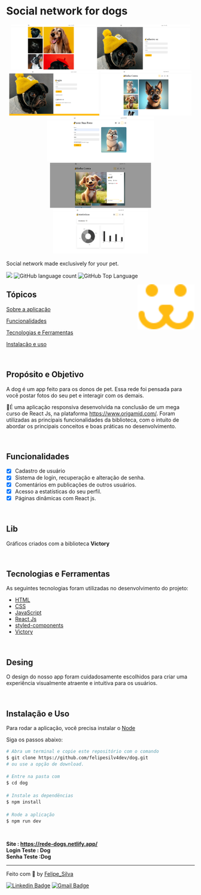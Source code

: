 # Social network for dogs

<div align="center" >
<img align="start" src="./src/Assets/info/dog-6.png" height='120' >
<img align="start" src="./src/Assets/info/dog-7.png" height='120' >
<img align="start" src="./src/Assets/info/dog-1.png"  height='120'>
<img align="start" src="./src/Assets/info/dog-2.png" height='120'  >
<img align="start" src="./src/Assets/info/dog-3.png" height='120' >
<img align="start" src="./src/Assets/info/dog-4.png" height='120' >
<img align="start" src="./src/Assets/info/dog-5.png" height='120' >
</div>

<p>Social network made exclusively for your pet.</p>

<p>
  <img src="https://img.shields.io/badge/made%20by-Felipe%20Silva-fb1?style=flat-square">
  <img alt="GitHub language count" src="https://img.shields.io/github/languages/count/FelipeSilv4Dev/dog?color=fb1&style=flat-square">
  <img alt="GitHub Top Language" src="https://img.shields.io/github/languages/top/FelipeSilv4Dev/dog?color=fb1&style=flat-square">
</p>

<img align="right" src="./src/Assets/dogs-read.svg"  height="120">

## Tópicos

[Sobre a aplicação](#Proposito-e-Objetivo)

[Funcionalidades](#funcionalidades)

[Tecnologias e Ferramentas](#tecnologias-e-ferramentas)

[Instalação e uso](#instalação-e-uso)

<br>

## Propósito e Objetivo

A dog é um app feito para os donos de pet. Essa rede foi pensada para você postar fotos do seu pet e interagir com os demais.

🐶É uma aplicação responsiva desenvolvida na conclusão de um mega curso de React Js, na plataforma https://www.origamid.com/. Foram utilizadas as principais funcionalidades da biblioteca, com o intuito de abordar os principais conceitos e boas práticas no desenvolvimento.

<br>

## Funcionalidades

- [x] Cadastro de usuário
- [x] Sistema de login, recuperação e alteração de senha.
- [x] Comentários em publicações de outros usuários.
- [x] Acesso a estatísticas do seu perfil.
- [x] Páginas dinâmicas com React js.

<br>

## Lib

Gráficos criados com a biblioteca <strong>Victory</strong>

<br>

## Tecnologias e Ferramentas

As seguintes tecnologias foram utilizadas no desenvolvimento do projeto:

- [HTML](https://devdocs.io/html/)
- [CSS](https://devdocs.io/css/)
- [JavaScript](https://devdocs.io/javascript/)
- [React Js](https://devdocs.io/Reactjs/)
- [styled-components](https://devdocs.io/styled-components/)
- [Victory](https://devdocs.io/Victory/)

<br>

## Desing

O design do nosso app foram cuidadosamente escolhidos para criar uma experiência visualmente atraente e intuitiva para os usuários.

<br>

## Instalação e Uso

Para rodar a aplicação, você precisa instalar o [Node](https://nodejs.org/en/)

Siga os passos abaixo:

```bash
# Abra um terminal e copie este repositório com o comando
$ git clone https://github.com/felipesilv4dev/dog.git
# ou use a opção de download.

# Entre na pasta com
$ cd dog

# Instale as dependências
$ npm install

# Rode a aplicação
$ npm run dev
```

<br>

<strong>Site : https://rede-dogs.netlify.app/</strong>  
<strong>Login Teste : Dog</strong>  
<strong>Senha Teste :Dog</strong>

---

Feito com :yellow_heart: by [Felipe_Silva](https://github.com/felipeSilv4dev)

[![Linkedin Badge](https://img.shields.io/badge/-Felipe%Silva-blue?style=flat-square&logo=Linkedin&logoColor=white&link=https://www.linkedin.com/in/felipe-silva-1019ab271/)](https://www.linkedin.com/in/felipe-silva-1019ab271/)
[![Gmail Badge](https://img.shields.io/badge/-felipesantana18n@gmail-c14438?style=flat-square&logo=Gmail&logoColor=white&link=mailto:felipesantana18n@gmail)](mailto:felipesantana18n@gmail)
